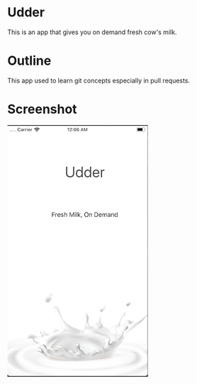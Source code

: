 # Udder

This is an app that gives you on demand fresh cow's milk.

# Outline

This app used to learn git concepts especially in pull requests.

# Screenshot

![Udder-Screenshot](Documentation/iOS-Udder.png)

